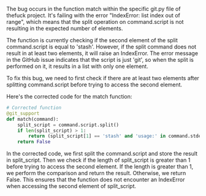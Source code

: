 The bug occurs in the function match within the specific git.py file of thefuck project. It's failing with the error "IndexError: list index out of range", which means that the split operation on command.script is not resulting in the expected number of elements.

The function is currently checking if the second element of the split command.script is equal to 'stash'. However, if the split command does not result in at least two elements, it will raise an IndexError. The error message in the GitHub issue indicates that the script is just 'git', so when the split is performed on it, it results in a list with only one element.

To fix this bug, we need to first check if there are at least two elements after splitting command.script before trying to access the second element.

Here's the corrected code for the match function:

```python
# Corrected function
@git_support
def match(command):
    split_script = command.script.split()
    if len(split_script) > 1:
        return (split_script[1] == 'stash' and 'usage:' in command.stderr)
    return False
```

In the corrected code, we first split the command.script and store the result in split_script. Then we check if the length of split_script is greater than 1 before trying to access the second element. If the length is greater than 1, we perform the comparison and return the result. Otherwise, we return False. This ensures that the function does not encounter an IndexError when accessing the second element of split_script.